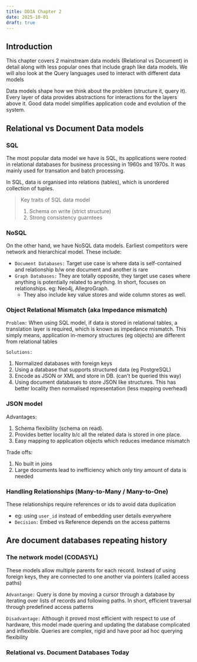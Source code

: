 ```yaml
---
title: DDIA Chapter 2
date: 2025-10-01
draft: true
---
```


## Introduction

This chapter covers 2 mainstream data models (Relational vs Document) in detail along with less popular ones that include graph like data models. We will also look at the Query languages used to interact with different data models

Data models shape how we think about the problem (structure it, query it). Every layer of data provides abstractions for interactions for the layers above it. Good data model simplifies application code and evolution of the system.

## Relational vs Document Data models
### SQL

The most popular data model we have is SQL, its applications were rooted in relational databases for business processing in 1960s and 1970s. It was mainly used for transation and batch processing. 

In SQL, data is organised into relations (tables), which is unordered collection of tuples.

> Key traits of SQL data model
> 1. Schema on write (strict structure)
> 2. Strong consistency guarntees

### NoSQL
On the other hand, we have NoSQL data models. Earliest competitors were network and hierarchical model. These include:

- `Document Databases:`   Target use case is where data is self-contained and relationship b/w one document and another is rare
- `Graph Databases:`    They are totally opposite, they target use cases where anything is potentially related to anything. In short, focuses on relationships. eg: Neo4j, AllegroGraph.
   - They also include key value stores and wide column stores as well. 

### Object Relational Mismatch (aka Impedance mismatch)

`Problem:`    When using SQL model, if data is stored in relational tables, a translation layer is required, which is known as impedance mismatch. This simply means, application in-memory structures (eg objects) are different from relational tables

`Solutions:`   
1. Normalized databases with foreign keys
2. Using a database that supports structured data (eg PostgreSQL)
3. Encode as JSON or XML and store in DB. (can't be queried this way)
4. Using document databases to store JSON like structures. This has better locality then normalised representation (less mapping overhead)


### JSON model

Advantages:
1. Schema flexibility (schema on read).
2. Provides better locality b/c all the related data is stored in one place.
3. Easy mapping to application objects which reduces imedance mismatch

Trade offs:
1. No built in joins
2. Large documents lead to inefficiency which only tiny amount of data is needed

### Handling Relationships (Many-to-Many / Many-to-One)

These relationships require references or ids to avoid data duplication
  - eg: using `user_id` instead of embedding user details everywhere
  - `Decision:`  Embed vs Reference depends on the access patterns

## Are document databases repeating history  
### The network model (CODASYL)

These models allow multiple parents for each record. Instead of using foreign keys, they are connected to one another via pointers (called access paths)

`Advantange:` Query is done by moving a cursor through a database by iterating over lists of records and following paths. In short, efficient traversal through predefined access patterns

`Disadvantage:` Although it proved most efficient with respect to use of hardware, this model made quering and updating the database complicated and inflexible. Queries are complex, rigid and have poor ad hoc querying flexibility


### Relational vs. Document Databases Today